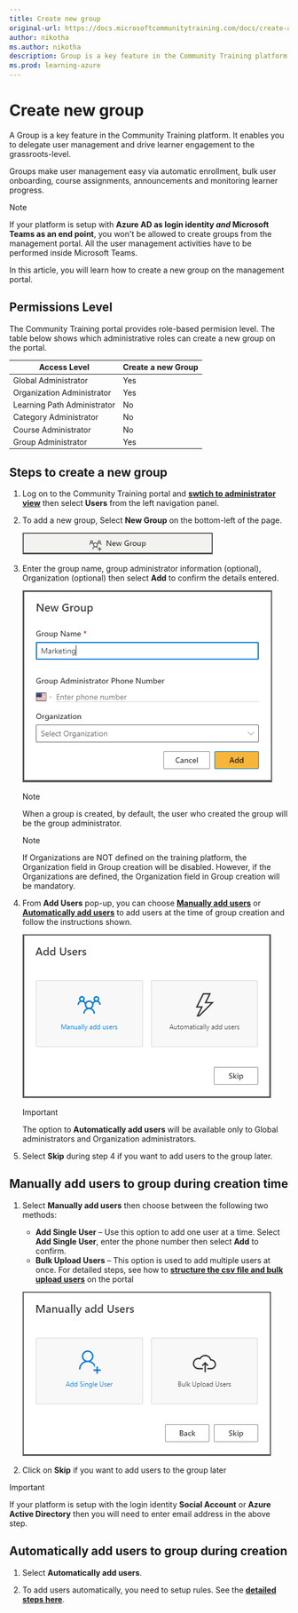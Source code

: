 ```yaml
---
title: Create new group
original-url: https://docs.microsoftcommunitytraining.com/docs/create-a-new-group
author: nikotha
ms.author: nikotha
description: Group is a key feature in the Community Training platform. It enables you to delegate user management and drive learner engagement to the grassroots-level.
ms.prod: learning-azure
---
```


# Create new group

A Group is a key feature in the Community Training platform. It enables you to delegate user management and drive learner engagement to the grassroots-level.

Groups make user management easy via automatic enrollment, bulk user onboarding, course assignments, announcements and monitoring learner progress.

> [!NOTE]
> If your platform is setup with **Azure AD as login identity *and* Microsoft Teams as an end point**, you won't be allowed to create groups from the management portal. All the user management activities have to be performed inside Microsoft Teams.

In this article, you will learn how to create a new group on the management portal.

## Permissions Level

The Community Training portal provides role-based permision level. The table below shows which administrative roles can create a new group on the portal.

| Access Level | Create a new Group |
| --- | --- |
| Global Administrator | Yes |
| Organization Administrator  | Yes |
| Learning Path Administrator | No |
| Category Administrator | No |
| Course Administrator | No |
| Group Administrator | Yes |

## Steps to create a new group

1. Log on to the Community Training portal and [**swtich to administrator view**](../../get-started/step-by-step-configuration-guide.md#step-2--switch-to-administrator-view-of-the-portal) then select **Users** from the left navigation panel.

1. To add a new group, Select **New Group** on the bottom-left of the page.

    ![New Group icon.](../../media/New%20Group.png)

1. Enter the group name, group administrator information (optional), Organization (optional) then select **Add** to confirm the details entered.

    ![Dialogue box to add a New Group.](../../media/User%20Management%20-%20Organize%20Users%20-%20New%20Group.png)

    > [!NOTE]
    > When a group is created, by default, the user who created the group will be the group administrator.

    > [!NOTE]
    > If Organizations are NOT defined on the training platform, the Organization field in Group creation will be disabled. However, if the Organizations are defined, the Organization field in Group creation will be mandatory.

1. From **Add Users** pop-up, you can choose [**Manually add users**](#manually-add-users-to-group-during-creation-time) or [**Automatically add users**](#automatically-add-users-to-group-during-creation) to add users at the time of group creation and follow the instructions shown.

    ![Screen shot of Add User options.](../../media/User%20Management%20-%20Organize%20Users%20-%20New%20Group%20Options.png)

    > [!IMPORTANT]
    > The option to **Automatically add users** will be available only to Global administrators and Organization administrators.

1. Select **Skip** during step 4 if you want to add users to the group later.

## Manually add users to group during creation time

1. Select **Manually add users** then choose between the following two methods:

    - **Add Single User** – Use this option to add one user at a time. Select **Add Single User**, enter the phone number then select **Add** to confirm.  
    - **Bulk Upload Users** – This option is used to add multiple users at once. For detailed steps, see how to [**structure the csv file and bulk upload users**](../organize-users/add-multiple-users-to-the-group.md) on the portal

    ![Screen shot of options to add users manually.](../../media/User%20Management%20-%20Organize%20Users%20-%20New%20Manual%20Group.png)

1. Click on **Skip** if you want to add users to the group later

> [!IMPORTANT]
> If your platform is setup with the login identity **Social Account** or **Azure Active Directory** then you will need to enter email address in the above step.

## Automatically add users to group during creation

1. Select **Automatically add users**.

1. To add users automatically, you need to setup rules. See the [**detailed steps here**](../organize-users/setup-automatic-user-enrollment-for-a-group-1.md).
